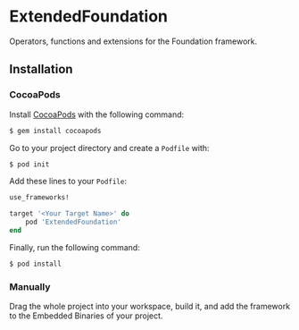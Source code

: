 # ExtendedFoundation
Operators, functions and extensions for the Foundation framework.


## Installation

### CocoaPods

Install [CocoaPods](http://cocoapods.org) with the following command:

```bash
$ gem install cocoapods
```

Go to your project directory and create a `Podfile` with:

```bash
$ pod init
```

Add these lines to your `Podfile`:

```ruby
use_frameworks!

target '<Your Target Name>' do
    pod 'ExtendedFoundation'
end
```

Finally, run the following command:

```bash
$ pod install
```

### Manually

Drag the whole project into your workspace, build it, and add the framework to the Embedded Binaries of your project.
